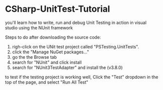 # CSharp-UnitTest-Tutorial
you'll learn how to write, run and debug Unit Testing in action in visual studio using the NUnit framework

Steps to do after downloading the source code:

1. righ-click on the UNit test project called "PSTesting.UnitTests".
2. click the "Manage NuGet packages..." 
3. go the the Browse tab
4. search for "NUnit" and click install
5. search for "NUnit3TestAdapter" and install the (v3.8.0)

to test if the testing project is working well, 
Click the "Test" dropdown in the top of the page,
and select "Run All Test"
